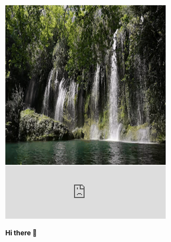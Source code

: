 <div align="center">
  <img src="assets/title.gif" alt="title" width=100% height="500">
</div>
<audio autoplay>
  <source src="[assets/audio.mp3](https://soundcloud.com/dntg/relaxing-starbucks-inspired-coffee-music-coffee-shop-music-cafe-jazz-music-starbucks-music-2021)" type="audio/mpeg">
</audio>

<iframe width="100%" height="166" scrolling="no" frameborder="no" 
    allow="autoplay" 
    src="https://soundcloud.com/dntg/relaxing-starbucks-inspired-coffee-music-coffee-shop-music-cafe-jazz-music-starbucks-music-2021">
</iframe>

## Hi there 👋


<!--
**WaterMelon-source/waterMelon-source** is a ✨ _special_ ✨ repository because its `README.md` (this file) appears on your GitHub profile.

Here are some ideas to get you started:

- 🔭 I’m currently working on ...
- 🌱 I’m currently learning ...
- 👯 I’m looking to collaborate on ...
- 🤔 I’m looking for help with ...
- 💬 Ask me about ...
- 📫 How to reach me: ...
- 😄 Pronouns: ...
- ⚡ Fun fact: ...
-->
